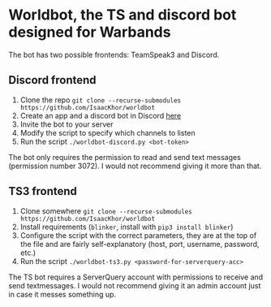 # Worldbot, the TS and discord bot designed for Warbands

The bot has two possible frontends: TeamSpeak3 and Discord.

## Discord frontend

1. Clone the repo `git clone --recurse-submodules https://github.com/IsaacKhor/worldbot`
2. Create an app and a discord bot in Discord [here](https://discord.com/developers/applications)
3. Invite the bot to your server
4. Modify the script to specify which channels to listen
5. Run the script `./worldbot-discord.py <bot-token>`

The bot only requires the permission to read and send text messages (permission
number 3072). I would not recommend giving it more than that.

## TS3 frontend

1. Clone somewhere `git clone --recurse-submodules https://github.com/IsaacKhor/worldbot`
2. Install requirements (`blinker`, install with `pip3 install blinker`)
3. Configure the script with the correct parameters, they are at the top
   of the file and are fairly self-explanatory (host, port, username, password,
   etc.)
4. Run the script `./worldbot-ts3.py <password-for-serverquery-acc>`

The TS bot requires a ServerQuery account with permissions to receive and send
textmessages. I would not recommend giving it an admin account just in case
it messes something up.